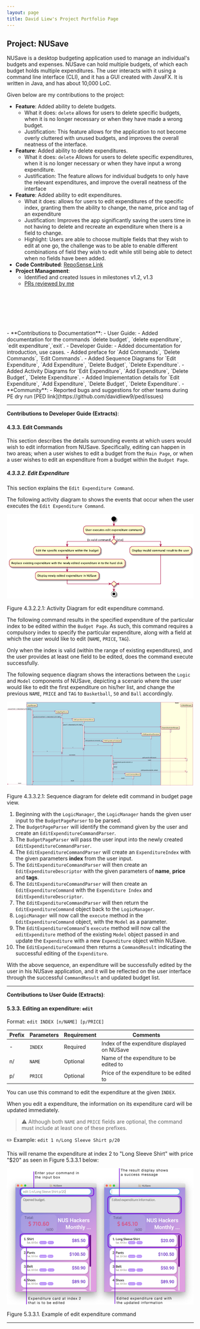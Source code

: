 ```yaml
---
layout: page
title: David Liew's Project Portfolio Page
---
```


## Project: NUSave
NUSave is a desktop budgeting application used to manage an individual's budgets and expenses. NUSave can hold multiple 
budgets, of which each budget holds multiple expenditures. The user interacts with it using a command line interface 
(CLI), and it has a GUI created with JavaFX. It is written in Java, and has about 10,000 LoC.

Given below are my contributions to the project:
- **Feature**: Added ability to delete budgets.
    - What it does: `delete` allows for users to delete specific budgets, when it is no longer necessary or when they 
    have made a wrong budget.
    - Justification: This feature allows for the application to not become overly cluttered with unused budgets, and 
    improves the overall neatness of the interface.
- **Feature**: Added ability to delete expenditures.
    - What it does: `delete` Allows for users to delete specific expenditures, when it is no longer necessary or when they have 
    input a wrong expenditure.
    - Justification: The feature allows for individual budgets to only have the relevant expenditures, and improve the 
    overall neatness of the interface
- **Feature**: Added ability to edit expenditures.
    - What it does: allows for users to edit expenditures of the specific index, granting them the ability to change,
    the name, price and tag of an expenditure
    - Justification: Improves the app significantly saving the users time in not having to delete and recreate an
    expenditure when there is a field to change.
    - Highlight: Users are able to choose multiple fields that they wish to edit at one go, the challenge was to be able
    to enable different combinations of field they wish to edit while still being able to detect when no fields have been
    added.
- **Code Contributed**: [RepoSense Link](https://nus-cs2103-ay2021s1.github.io/tp-dashboard/#breakdown=true&search=&sort=groupTitle&sortWithin=title&since=2020-08-14&timeframe=commit&mergegroup=&groupSelect=groupByRepos&checkedFileTypes=docs~functional-code~test-code~other&tabOpen=true&tabType=zoom&zA=davidliew9&zR=AY2021S1-CS2103T-T11-4%2Ftp%5Bmaster%5D&zACS=261.9682120869456&zS=2020-08-14&zFS=&zU=2020-11-07&zMG=false&zFTF=commit&zFGS=groupByRepos&zFR=false)
- **Project Management**:
    - Identified and created Issues in milestones v1.2, v1.3
    - [PRs reviewed by me](https://github.com/AY2021S1-CS2103T-T11-4/tp/pulls?q=is%3Apr+reviewed-by%3Adavidliew9)
<br/>
<br/>
<br/>
<br/>
<br/>
<br/>
- **Contributions to Documentation**:
    - User Guide:
        - Added documentation for the commands `delete budget`, `delete expenditure`, `edit expenditure`,`exit`.
    - Developer Guide:
        - Added documentation for introduction, use cases.
        - Added preface for `Add Commands`, `Delete Commands`, `Edit Commands`.
        - Added Sequence Diagrams for `Edit Expenditure`, `Add Expenditure`, `Delete Budget`, `Delete Expenditure`.
        - Added Activity Diagrams for `Edit Expenditure`, `Add Expenditure`, `Delete Budget`, `Delete Expenditure`.
        - Added Implementation details for `Edit Expenditure`, `Add Expenditure`, `Delete Budget`, `Delete Expenditure`.  
- **Community**:
    - Reported bugs and suggestions for other teams during PE dry run [PED link](https://github.com/davidliew9/ped/issues)
    
------
**Contributions to Developer Guide (Extracts)**:
#### 4.3.3. Edit Commands

This section describes the details surrounding events at which users would wish to edit information from NUSave. 
Specifically, editing can happen in two areas; when a user wishes to edit a budget from the `Main Page`, or when a 
user wishes to edit an expenditure from a budget within the `Budget Page`.

##### 4.3.3.2. Edit Expenditure

This section explains the `Edit Expenditure Command`.

The following activity diagram to shows the events that occur when the user executes the `Edit Expenditure Command`.

![AddExpenditureCommand Activity Diagram](../diagrams/commandsPlantUML/diagram/EditExpenditureActivityDiagram.png) 

Figure 4.3.2.2.1: Activity Diagram for edit expenditure command.

The following command results in the specified expenditure of the particular index to be edited within the 
`Budget Page`. As such, this command requires a compulsory index to specify the particular expenditure, along with a
field at which the user would like to edit (`NAME`, `PRICE`, `TAG`).

Only when the index is valid (within the range of existing expenditures), and the user provides at least one field to 
be edited, does the command execute successfully.

The following sequence diagram shows the interactions between the `Logic` and `Model` components of NUSave,
depicting a scenario where the user would like to edit the first expenditure on his/her list, and change the previous 
`NAME`, `PRICE` and `TAG` to `Basketball`, `50` and `Ball` accordingly.

![EditExpenditureCommand Sequence Diagram](../diagrams/commandsPlantUML/diagram/EditExpenditureCommand.png)

Figure 4.3.3.2.1: Sequence diagram  for delete edit command in budget page view.

1. Beginning with the `LogicManager`, the `LogicManager` hands the given user input to the `BudgetPageParser` 
to be parsed.
2. The `BudgetPageParser` will identify the command given by the user and create an `EditExpenditureCommandParser`.
3. The `BudgetPageParser` will pass the user input into the newly created `EditExpenditureCommandParser`.
4. The `EditExpenditureCommandParser` will create an `ExpenditureIndex` with the given parameters **index**  from the
user input.
5. The `EditExpenditureCommandParser` will then create an `EditExpenditureDescriptor` with the given parameters of 
**name**, **price** and **tags**.
6. The `EditExpenditureCommandParser` will then create an `EditExpenditureCommand` with the `Expenditure Index` and 
`EditExpenditureDescriptor`.
7. The `EditExpenditureCommandParser` will then return the `EditExpenditureCommand` object back to the `LogicManager`.
8. `LogicManager` will now call the `execute` method in the `EditExpenditureCommand` object, with the `Model` as a 
parameter.
7. The `EditExpenditureCommand`'s `execute` method will now call the `editExpenditure` method of the existing 
`Model` object passed in and update the `Expenditure` with a new `Expenditure` object within NUSave.
8. The `EditExpenditureCommand` then returns a `CommandResult` indicating the successful editing of the 
`Expenditure`.

With the above sequence, an expenditure will be successfully edited by the user in his NUSave application, and it will 
be reflected on the user interface through the successful `CommandResult` and updated budget list.

-----
**Contributions to User Guide (Extracts)**:
#### 5.3.3. Editing an expenditure: `edit`

Format: `edit INDEX [n/NAME] [p/PRICE]`

Prefix | Parameters | Requirement | Comments
-------| -----------| ------------| ------
\-     | `INDEX`    | Required    | Index of the expenditure displayed on NUSave
 n/    | `NAME`     | Optional    | Name of the expenditure to be edited to
 p/    | `PRICE`    | Optional    | Price of the expenditure to be edited to

You can use this command to edit the expenditure at the given `INDEX`.

When you edit a expenditure, the information on its expenditure card will be updated immediately.

 > ⚠️ Although both `NAME` and `PRICE` fields are optional, the command must include at least one of these prefixes.

✏️ Example: `edit 1 n/Long Sleeve Shirt p/20`

This will rename the expenditure at index 2 to "Long Sleeve Shirt" with price "$20" as seen in Figure 5.3.3.1 below:

![Example of edit expenditure command](../images/CommandScreenShots/5_3_3_1_editExpenditure.png)

Figure 5.3.3.1. Example of edit expenditure command

-----
